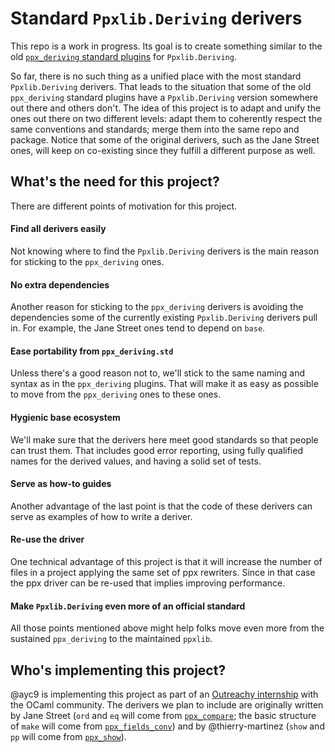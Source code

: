 # Standard `Ppxlib.Deriving` derivers

This repo is a work in progress. Its goal is to create something similar to the old [`ppx_deriving` standard plugins](https://github.com/ocaml-ppx/ppx_deriving/tree/master/src_plugins) for `Ppxlib.Deriving`.

So far, there is no such thing as a unified place with the most standard `Ppxlib.Deriving` derivers. That leads to the situation that some of the old `ppx_deriving` standard plugins have a `Ppxlib.Deriving` version somewhere out there and others don't. The idea of this project is to adapt and unify the ones out there on two different levels: adapt them to coherently respect the same conventions and standards; merge them into the same repo and package. Notice that some of the original derivers, such as the Jane Street ones, will keep on co-existing since they fulfill a different purpose as well.

## What's the need for this project?

There are different points of motivation for this project.

#### Find all derivers easily

Not knowing where to find the `Ppxlib.Deriving` derivers is the main reason for sticking to the `ppx_deriving` ones.

#### No extra dependencies

Another reason for sticking to the `ppx_deriving` derivers is avoiding the dependencies some of the currently existing `Ppxlib.Deriving` derivers pull in. For example, the Jane Street ones tend to depend on `base`.

#### Ease portability from `ppx_deriving.std`

Unless there's a good reason not to, we'll stick to the same naming and syntax as in the `ppx_deriving` plugins. That will make it as easy as possible to move from the `ppx_deriving` ones to these ones.

#### Hygienic base ecosystem

We'll make sure that the derivers here meet good standards so that people can trust them. That includes good error reporting, using fully qualified names for the derived values, and having a solid set of tests.

#### Serve as how-to guides

Another advantage of the last point is that the code of these derivers can serve as examples of how to write a deriver.

#### Re-use the driver

One technical advantage of this project is that it will increase the number of files in a project applying the same set of ppx rewriters. Since in that case the ppx driver can be re-used that implies improving performance.

#### Make `Ppxlib.Deriving` even more of an official standard

All those points mentioned above might help folks move even more from the sustained `ppx_deriving` to the maintained `ppxlib`.

## Who's implementing this project?

@ayc9 is implementing this project as part of an [Outreachy internship](https://www.outreachy.org/) with the OCaml community. The derivers we plan to include are originally written by Jane Street (`ord` and `eq` will come from [`ppx_compare`](https://github.com/janestreet/ppx_compare); the basic structure of `make` will come from [`ppx_fields_conv`](https://github.com/janestreet/ppx_fields_conv)) and by @thierry-martinez (`show` and `pp` will come from [`ppx_show`](https://github.com/thierry-martinez/ppx_show)).


